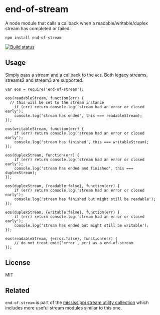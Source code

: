 <h1 id="end-of-stream">end-of-stream</h1>

<p>A node module that calls a callback when a readable/writable/duplex stream has completed or failed.</p>

<pre><code>npm install end-of-stream
</code></pre>

<p><a href="https://travis-ci.org/mafintosh/end-of-stream"><img src="https://travis-ci.org/mafintosh/end-of-stream.svg?branch=master" alt="Build status" /></a></p>

<h2 id="usage">Usage</h2>

<p>Simply pass a stream and a callback to the <code>eos</code>.
Both legacy streams, streams2 and stream3 are supported.</p>

<pre><code class="js">var eos = require('end-of-stream');

eos(readableStream, function(err) {
  // this will be set to the stream instance
    if (err) return console.log('stream had an error or closed early');
    console.log('stream has ended', this === readableStream);
});

eos(writableStream, function(err) {
    if (err) return console.log('stream had an error or closed early');
    console.log('stream has finished', this === writableStream);
});

eos(duplexStream, function(err) {
    if (err) return console.log('stream had an error or closed early');
    console.log('stream has ended and finished', this === duplexStream);
});

eos(duplexStream, {readable:false}, function(err) {
    if (err) return console.log('stream had an error or closed early');
    console.log('stream has finished but might still be readable');
});

eos(duplexStream, {writable:false}, function(err) {
    if (err) return console.log('stream had an error or closed early');
    console.log('stream has ended but might still be writable');
});

eos(readableStream, {error:false}, function(err) {
    // do not treat emit('error', err) as a end-of-stream
});
</code></pre>

<h2 id="license">License</h2>

<p>MIT</p>

<h2 id="related">Related</h2>

<p><code>end-of-stream</code> is part of the <a href="https://github.com/maxogden/mississippi">mississippi stream utility collection</a> which includes more useful stream modules similar to this one.</p>
